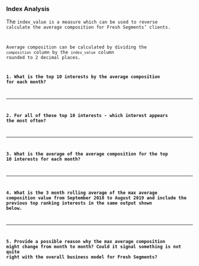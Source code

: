 ### Index Analysis

The <code>index_value is a measure which can be used to reverse calculate the average composition for Fresh Segments’ clients.

Average composition can be calculated by dividing the <code>composition</code> column by the <code>index_value</code> column rounded to 2 decimal places.

**1. What is the top 10 interests by the average composition for each month?**

***

**2. For all of these top 10 interests - which interest appears the most often?**

***

**3. What is the average of the average composition for the top 10 interests for each month?**

***

**4. What is the 3 month rolling average of the max average composition value from September 2018 to August 2019 and include the previous top ranking interests in the same output shown below.**

***

**5. Provide a possible reason why the max average composition might change from month to month? Could it signal something is not quite right with the overall business model for Fresh Segments?**

